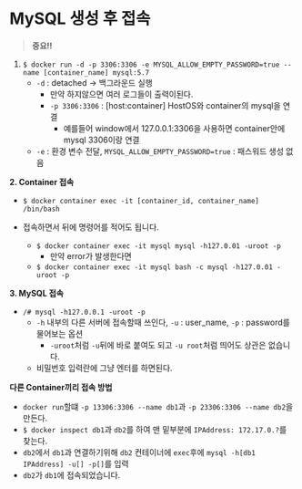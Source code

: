 # MySQL 생성 후 접속

> **중요!!**

1. `$ docker run -d -p 3306:3306 -e MYSQL_ALLOW_EMPTY_PASSWORD=true --name [container_name] mysql:5.7`
   - `-d` : detached -> 백그라운드 실행
     - 만약 하지않으면 여러 로그들이 출력이된다.
     - `-p 3306:3306` : [host:container] HostOS와 container의 mysql을 연결
         - 예를들어 window에서 127.0.0.1:3306을 사용하면 container안에 mysql 3306이랑 연결
   - `-e` : 환경 변수 전달, `MYSQL_ALLOW_EMPTY_PASSWORD=true` : 패스워드 생성 없음 



**2. Container 접속**
   - `$ docker container exec -it [container_id, container_name] /bin/bash`

- 접속하면서 뒤에 명령어를 적어도 됩니다.
  - `$ docker container exec -it mysql mysql -h127.0.01 -uroot -p`
    - 만약 error가 발생한다면
  - `$ docker container exec -it mysql bash -c mysql -h127.0.01 -uroot -p`



**3. MySQL 접속**

- `/# mysql -h127.0.0.1 -uroot -p`
  - `-h` 내부의 다른 서버에 접속할때 쓰인다, `-u` : user_name, `-p` : password를 물어보는 옵션
    - `-uroot`처럼 `-u`뒤에 바로 붙여도 되고 `-u root`처럼 띄어도 상관은 없습니다.
  - 비밀번호 입력란에 그냥 엔터를 하면된다.



**다른 Container끼리 접속 방법**

- `docker run`할떄  `-p 13306:3306 --name db1`과 `-p 23306:3306 --name db2`을 만든다.
- `$ docker inspect db1`과 `db2`를 하여 맨 밑부분에 `IPAddress: 172.17.0.?`를 찾는다.
- `db2`에서 `db1`과 연결하기위해 `db2` 컨테이너에 `exec`후에 `mysql -h[db1 IPAddress] -u[] -p[]`를 입력
- `db2`가 `db1`에 접속되었습니다.
